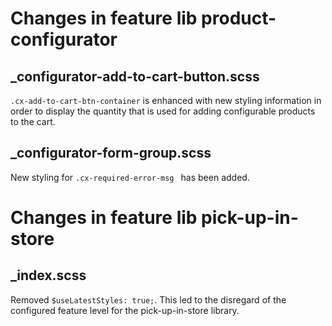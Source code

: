 # Changes in feature lib product-configurator 

## _configurator-add-to-cart-button.scss

`.cx-add-to-cart-btn-container` is enhanced with new styling information in order to display the quantity that
is used for adding configurable products to the cart.

## _configurator-form-group.scss

New styling for `.cx-required-error-msg ` has been added.

# Changes in feature lib pick-up-in-store

## _index.scss
Removed `$useLatestStyles: true;`.
This led to the disregard of the configured feature level for the pick-up-in-store library.
